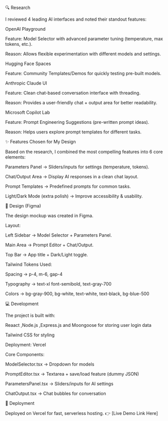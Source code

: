 🔍 Research

I reviewed 4 leading AI interfaces and noted their standout features:

OpenAI Playground

Feature: Model Selector with advanced parameter tuning (temperature, max tokens, etc.).

Reason: Allows flexible experimentation with different models and settings.

Hugging Face Spaces

Feature: Community Templates/Demos for quickly testing pre-built models.

Anthropic Claude UI

Feature: Clean chat-based conversation interface with threading.

Reason: Provides a user-friendly chat + output area for better readability.

Microsoft Copilot Lab

Feature: Prompt Engineering Suggestions (pre-written prompt ideas).

Reason: Helps users explore prompt templates for different tasks.

✨ Features Chosen for My Design

Based on the research, I combined the most compelling features into 6 core elements:

Parameters Panel → Sliders/inputs for settings (temperature, tokens).

Chat/Output Area → Display AI responses in a clean chat layout.

Prompt Templates → Predefined prompts for common tasks.

Light/Dark Mode (extra polish) → Improve accessibility & usability.

🎨 Design (Figma)

The design mockup was created in Figma.

Layout:

Left Sidebar → Model Selector + Parameters Panel.

Main Area → Prompt Editor + Chat/Output.

Top Bar → App title + Dark/Light toggle.

Tailwind Tokens Used:

Spacing → p-4, m-6, gap-4

Typography → text-xl font-semibold, text-gray-700

Colors → bg-gray-900, bg-white, text-white, text-black, bg-blue-500

💻 Development

The project is built with:

Reaact ,Node.js ,Express.js and  Moongoose for storing user login data

Tailwind CSS for styling

Deployment: Vercel

Core Components:

ModelSelector.tsx → Dropdown for models

PromptEditor.tsx → Textarea + save/load feature (dummy JSON)

ParametersPanel.tsx → Sliders/inputs for AI settings

ChatOutput.tsx → Chat bubbles for conversation

🚀 Deployment

Deployed on Vercel for fast, serverless hosting.
👉 [Live Demo Link Here]
